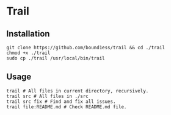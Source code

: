 # Trail

## Installation

```shell
git clone https://github.com/bound1ess/trail && cd ./trail
chmod +x ./trail
sudo cp ./trail /usr/local/bin/trail
```

## Usage

```shell
trail # All files in current directory, recursively.
trail src # All files in ./src
trail src fix # Find and fix all issues.
trail file:README.md # Check README.md file.
```
